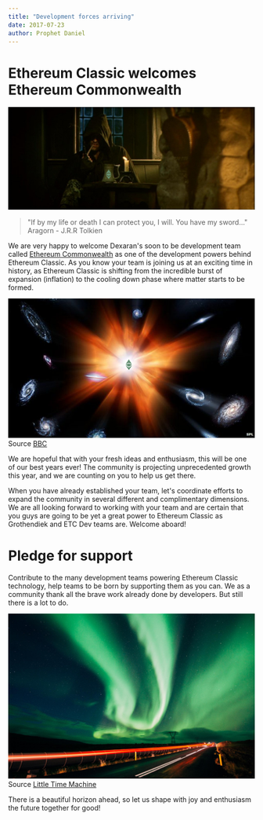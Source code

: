 ```yaml
---
title: "Development forces arriving"
date: 2017-07-23
author: Prophet Daniel
---
```


# Ethereum Classic welcomes Ethereum Commonwealth
![Imgur](./XXQn3HG.jpg?1)
> "If by my life or death I can protect you, I will. You have my sword..."
> Aragorn - J.R.R Tolkien

We are very happy to welcome Dexaran's soon to be development team called [Ethereum Commonwealth](https://dexaran.github.io/ICO/) as one of the development powers behind Ethereum Classic. As you know your team is joining us at an exciting time in history, as Ethereum Classic is shifting from the incredible burst of expansion (inflation) to the cooling down phase where matter starts to be formed.

![Imgur](./hVZ4N74.jpg)
Source [BBC](http://www.bbc.com/news/science-environment-26605974)

We are hopeful that with your fresh ideas and enthusiasm, this will be one of our best years ever! The community is projecting unprecedented growth this year, and we are counting on you to help us get there.

When you have already established your team, let's coordinate efforts to expand the community in several different and complimentary dimensions. We are all looking forward to working with your team and are certain that you guys are going to be yet a great power to Ethereum Classic as Grothendiek and ETC Dev teams are. Welcome aboard!

# Pledge for support
Contribute to the many development teams powering Ethereum Classic technology, help teams to be born by supporting them as you can. We as a community thank all the brave work already done by developers. But still there is a lot to do.

![Imgur](./wlZyBeH.jpg?1)
Source [Little Time Machine](littletimemachine.com)

There is a beautiful horizon ahead, so let us shape with joy and enthusiasm the future together for good!